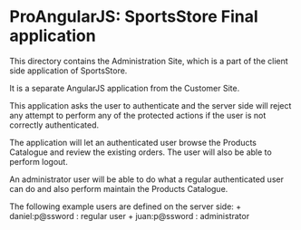 # ProAngularJS: SportsStore Final application

This directory contains the Administration Site, which is a part of the client side application of SportsStore.

It is a separate AngularJS application from the Customer Site.

This application asks the user to authenticate and the server side will reject any attempt to perform any of the protected actions if the user is not correctly authenticated.

The application will let an authenticated user browse the Products Catalogue and review the existing orders. The user will also be able to perform logout.

An administrator user will be able to do what a regular authenticated user can do and also perform maintain the Products Catalogue.

The following example users are defined on the server side:
    + daniel:p@ssword : regular user
    + juan:p@ssword : administrator